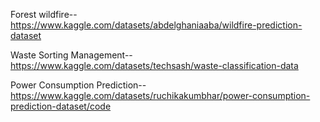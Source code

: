 Forest wildfire--  https://www.kaggle.com/datasets/abdelghaniaaba/wildfire-prediction-dataset

Waste Sorting Management-- https://www.kaggle.com/datasets/techsash/waste-classification-data

Power Consumption Prediction-- https://www.kaggle.com/datasets/ruchikakumbhar/power-consumption-prediction-dataset/code
